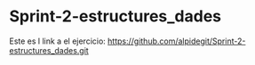 # Sprint-2-estructures_dades

Este es l link a el ejercicio:
https://github.com/alpidegit/Sprint-2-estructures_dades.git
